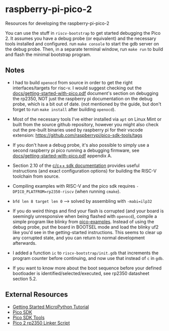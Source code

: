 # raspberry-pi-pico-2

Resources for developing the raspberry-pi-pico-2

You can use the stuff in `riscv-bootstrap` to get started debugging the Pico 2.
It assumes you have a debug probe (or equivalent) and the necessary tools installed and configured. run `make console` to start the gdb server on the debug probe. Then, in a separate terminal window, run `make run` to build and flash the minimal bootstrap program.

## Notes

- I had to build `openocd` from source in order to get the right interfaces/targets for risc-v. I would suggest checking out the [docs/getting-started-with-pico.pdf](docs/getting-started-with-pico) document's section on debugging the rp2350, NOT just the raspberry pi documentation on the debug probe, which is a bit out of date. (not mentioned by the guide, but don't forget to run `make install` after building `openocd`).

- Most of the necessary tools I've either installed via `apt` on Linux Mint or built from the source github repository, however you might also check out the pre-built binaries used by raspberry pi for their vscode extension: https://github.com/raspberrypi/pico-sdk-tools/tags

- If you don't have a debug probe, it's also possible to simply use a second raspberry pi pico running a debugging firmware, see [docs/getting-started-with-pico.pdf](docs/getting-started-with-pico) appendix A.

- Section 2.10 of the [c/c++ sdk documentation](docs/raspberry-pi-pico-c-sdk.pdf) provides useful instructions (and exact configuration options) for building the RISC-V toolchain from source.

- Compiling examples with RISC-V and the pico sdk requires `-DPICO_PLATFROM=rp2350-riscv` (when running `cmake`).

- `bfd len 8 target len 0` --> solved by assembling with `-mabi=ilp32`

- If you do weird things and find your flash is corrupted (and your board is seemingly unresponsive when being flashed with `openocd`), compile a simple program like blinky from [pico-examples](https://github.com/raspberrypi/pico-examples). Instead of using the debug probe, put the board in BOOTSEL mode and load the blinky uf2 like you'd see in the getting-started instructions. This seems to clear up any corrupted state, and you can return to normal development afterwards. 

- I added a function `ic` to `riscv-bootstrap/init.gdb` that increments the program counter before continuing, and now use that instead of `c` in `gdb`.

- If you want to know more about the boot sequence before your defined bootloader is identified/selected/executed, see rp2350 datasheet section 5.2.

## External Resources

- [Getting Started MicroPython Tutorial](https://projects.raspberrypi.org/en/projects/getting-started-with-the-pico)
- [Pico SDK](https://github.com/raspberrypi/pico-sdk)
- [Pico SDK Tools](https://github.com/raspberrypi/pico-sdk-tools)
- [Pico 2 rp2350 Linker Script](https://github.com/raspberrypi/pico-sdk/blob/master/src/rp2_common/pico_crt0/rp2350/memmap_default.ld)

